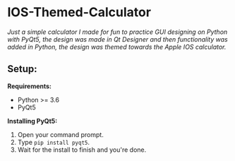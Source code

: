 # IOS-Themed-Calculator

*Just a simple calculator I made for fun to practice GUI designing on Python with PyQt5, the design was made in Qt Designer and then functionality was added in Python, the design was themed towards the Apple IOS calculator.*

## Setup:

**Requirements:**

* Python >= 3.6
* PyQt5

**Installing PyQt5:**

1. Open your command prompt.
2. Type `pip install pyqt5`.
3. Wait for the install to finish and you're done.
